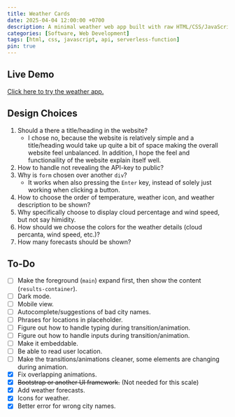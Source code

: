 ```yaml
---
title: Weather Cards
date: 2025-04-04 12:00:00 +0700
description: A minimal weather web app built with raw HTML/CSS/JavaScript.
categories: [Software, Web Development]
tags: [html, css, javascript, api, serverless-function]
pin: true
---
```


## Live Demo

[Click here to try the weather app.](https://puth2314.github.io/weather-cards/)

## Design Choices

1. Should a there a title/heading in the website?
   - I chose no, because the website is relatively simple and a title/heading would take up quite a bit of space making the overall website feel unbalanced. In addition, I hope the feel and functionaility of the website explain itself well.
2. How to handle not revealing the API-key to public?
3. Why is `form` chosen over another `div`?
   - It works when also pressing the `Enter` key, instead of solely just working when clicking a button.
4. How to choose the order of temperature, weather icon, and weather description to be shown?
5. Why specifically choose to display cloud percentage and wind speed, but not say himidity.
6. How should we choose the colors for the weather details (cloud percanta, wind speed, etc.)?
7. How many forecasts should be shown?

## To-Do

- [ ] Make the foreground (`main`) expand first, then show the content (`results-container`).
- [ ] Dark mode.
- [ ] Mobile view.
- [ ] Autocomplete/suggestions of bad city names.
- [ ] Phrases for locations in placeholder.
- [ ] Figure out how to handle typing during transition/animation.
- [ ] Figure out how to handle inputs during transition/animation.
- [ ] Make it embeddable.
- [ ] Be able to read user location.
- [ ] Make the transitions/animations cleaner, some elements are changing during animation.
- [x] Fix overlapping animations.
- [x] ~~Bootstrap or another UI framework.~~ (Not needed for this scale)
- [x] Add weather forecasts.
- [x] Icons for weather.
- [x] Better error for wrong city names.
